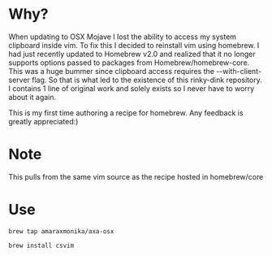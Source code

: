 # Why?
When updating to OSX Mojave I lost the ability to access my system clipboard 
inside vim. To fix this I decided to reinstall vim using homebrew. I had 
just recently updated to Homebrew v2.0 and realized that it no longer supports
options passed to packages from Homebrew/homebrew-core. This was a huge bummer
since clipboard access requires the --with-client-server flag. So that is
what led to the existence of this rinky-dink repository. I contains 1 line
of original work and solely exists so I never have to worry about it again.

This is my first time authoring a recipe for homebrew. Any feedback is greatly
appreciated:)

# Note
This pulls from the same vim source as the recipe hosted in homebrew/core

# Use
`brew tap amaraxmonika/axa-osx`

`brew install csvim`
